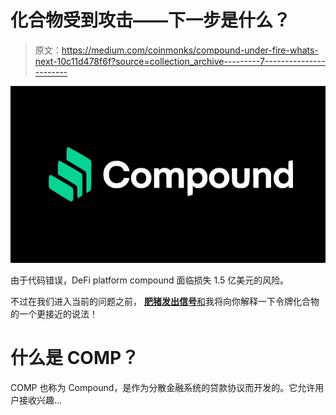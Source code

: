 # 化合物受到攻击——下一步是什么？

> 原文：<https://medium.com/coinmonks/compound-under-fire-whats-next-10c11d478f6f?source=collection_archive---------7----------------------->

![](img/ddf36c392fd801445d309d52a853ee55.png)

由于代码错误，DeFi platform compound 面临损失 1.5 亿美元的风险。

不过在我们进入当前的问题之前， [**肥猪发出信号**和](https://www.fatpigsignals.com/)我将向你解释一下令牌化合物的一个更接近的说法！

# 什么是 COMP？

COMP 也称为 Compound，是作为分散金融系统的贷款协议而开发的。它允许用户接收兴趣…